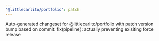 ```yaml
---
"@littlecarlito/portfolio": patch
---
```


Auto-generated changeset for @littlecarlito/portfolio with patch version bump based on commit: fix(pipeline): actually preventing exisiting force release
